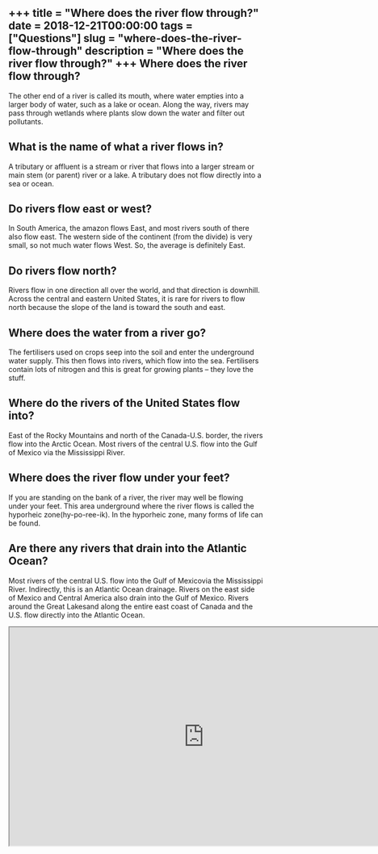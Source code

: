 +++
title = "Where does the river flow through?"
date = 2018-12-21T00:00:00
tags = ["Questions"]
slug = "where-does-the-river-flow-through"
description = "Where does the river flow through?"
+++
Where does the river flow through?
----------------------------------

The other end of a river is called its mouth, where water empties into a larger body of water, such as a lake or ocean. Along the way, rivers may pass through wetlands where plants slow down the water and filter out pollutants.

What is the name of what a river flows in?
------------------------------------------

A tributary or affluent is a stream or river that flows into a larger stream or main stem (or parent) river or a lake. A tributary does not flow directly into a sea or ocean.

Do rivers flow east or west?
----------------------------

In South America, the amazon flows East, and most rivers south of there also flow east. The western side of the continent (from the divide) is very small, so not much water flows West. So, the average is definitely East.

Do rivers flow north?
---------------------

Rivers flow in one direction all over the world, and that direction is downhill. Across the central and eastern United States, it is rare for rivers to flow north because the slope of the land is toward the south and east.

Where does the water from a river go?
-------------------------------------

The fertilisers used on crops seep into the soil and enter the underground water supply. This then flows into rivers, which flow into the sea. Fertilisers contain lots of nitrogen and this is great for growing plants – they love the stuff.

Where do the rivers of the United States flow into?
---------------------------------------------------

East of the Rocky Mountains and north of the Canada-U.S. border, the rivers flow into the Arctic Ocean. Most rivers of the central U.S. flow into the Gulf of Mexico via the Mississippi River.

Where does the river flow under your feet?
------------------------------------------

If you are standing on the bank of a river, the river may well be flowing under your feet. This area underground where the river flows is called the hyporheic zone(hy-po-ree-ik). In the hyporheic zone, many forms of life can be found.

Are there any rivers that drain into the Atlantic Ocean?
--------------------------------------------------------

Most rivers of the central U.S. flow into the Gulf of Mexicovia the Mississippi River. Indirectly, this is an Atlantic Ocean drainage. Rivers on the east side of Mexico and Central America also drain into the Gulf of Mexico. Rivers around the Great Lakesand along the entire east coast of Canada and the U.S. flow directly into the Atlantic Ocean.

<iframe allow="accelerometer; autoplay; clipboard-write; encrypted-media; gyroscope; picture-in-picture" allowfullscreen="" class="__youtube_prefs__  epyt-is-override  no-lazyload" data-no-lazy="1" data-origheight="433" data-origwidth="770" data-skipgform_ajax_framebjll="" height="433" id="_ytid_22872" loading="lazy" src="https://www.youtube.com/embed/7maJOI3QMu0?enablejsapi=1&autoplay=0&cc_load_policy=0&cc_lang_pref=&iv_load_policy=1&loop=0&modestbranding=0&rel=1&fs=1&playsinline=0&autohide=2&theme=dark&color=red&controls=1&" title="YouTube player" width="770"></iframe>